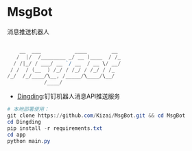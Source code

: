 # MsgBot
消息推送机器人
```powershell

    __  ___           ____        __ 
   /  |/  /________ _/ __ )____  / /_
  / /|_/ / ___/ __ `/ __  / __ \/ __/
 / /  / (__  ) /_/ / /_/ / /_/ / /_  
/_/  /_/____/\__, /_____/\____/\__/  
            /____/                   

```


* [Dingding](Dingding):钉钉机器人消息API推送服务

```powershell
# 本地部署使用：
git clone https://github.com/Kizai/MsgBot.git && cd MsgBot 
cd Dingding
pip install -r requirements.txt
cd app
python main.py
```
